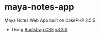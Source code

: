 maya-notes-app
==============

Maya Notes Web App built on CakePHP 2.5.5

* Using [Bootstrap CSS](http://getbootstrap.com) [v3.3.0](https://github.com/twbs/bootstrap/releases/tag/v3.3.0)
